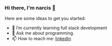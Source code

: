 ### Hi there, I'm narcis 👋

Here are some ideas to get you started:

- 🌱 I’m currently learning full stack development
- 💬 Ask me about programming.
- 📫 How to reach me: <a href="https://linkedin.com/in/lazarnarcis">linkedin</a>
